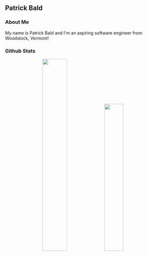 
## Patrick Bald

### About Me

My name is Patrick Bald and I'm an aspiring software engineer from Woodstock, Vermont!

### Github Stats

<div align="center">
  <img width="40%" src="https://github-readme-stats.vercel.app/api?username=patrickbald&show_icons=true" /> <img width="35%" src="https://github-readme-stats.vercel.app/api/top-langs/?username=patrickbald&layout=compact" />
 </div>

<!--
**patrickbald/patrickbald** is a ✨ _special_ ✨ repository because its `README.md` (this file) appears on your GitHub profile.

Here are some ideas to get you started:

- 🔭 I’m currently working on ...
- 🌱 I’m currently learning ...
- 👯 I’m looking to collaborate on ...
- 🤔 I’m looking for help with ...
- 💬 Ask me about ...
- 📫 How to reach me: ...
- 😄 Pronouns: ...
- ⚡ Fun fact: ...
-->




